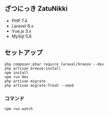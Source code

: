 ざつにっき ZatuNikki
-------

* PHP 7.4
* Laravel 8.x
* Vue.js 3.x
* MySql 5.6

セットアップ
-------------------

```
php composer.phar require laravel/breeze --dev
php artisan breeze:install
npm install
npm run dev
php artisan migrate
php artisan migrate:fresh --seed
```

### コマンド

```
npm run watch
```
